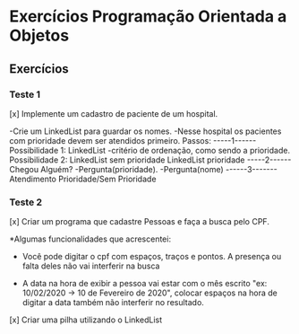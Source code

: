 # Exercícios Programação Orientada a Objetos

## Exercícios

### Teste 1

[x] Implemente um cadastro de paciente de um hospital. 

-Crie um LinkedList<String> para guardar os nomes.
-Nesse hospital os pacientes com prioridade devem ser atendidos primeiro.
 Passos: 
-----1------
 Possibilidade 1: LinkedList<Pessoa> -critério de ordenação, como sendo a prioridade. 
Possibilidade 2: LinkedList<String> sem prioridade LinkedList<String> prioridade
 -----2------ 
Chegou Alguém? -Pergunta(prioridade). -Pergunta(nome) 
------3------- 
Atendimento Prioridade/Sem Prioridade

### Teste 2 

[x] Criar um programa que cadastre Pessoas e faça a busca pelo CPF.

*Algumas funcionalidades que acrescentei: 

- Você pode digitar o cpf com espaços, traços e pontos. A presença ou falta deles não
vai interferir na busca

- A data na hora de exibir a pessoa vai estar com o mês escrito "ex: 10/02/2020 -> 10 de Fevereiro de 2020",
colocar espaços na hora de digitar a data também não interferir no resultado.

[x] Criar uma pilha utilizando o LinkedList
